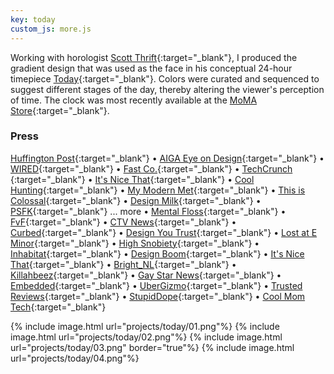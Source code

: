 ```yaml
---
key: today
custom_js: more.js
---
```


Working with horologist [Scott Thrift](https://www.youtube.com/watch?v=44T_vUoHWlI){:target="_blank"}, I produced the gradient design that was used as the face in his conceptual 24-hour timepiece [Today](https://www.kickstarter.com/projects/scottthrift/today?ref=discovery&term=scott%20thrift){:target="_blank"}. Colors were curated and sequenced to suggest different stages of the day, thereby altering the viewer's perception of time. The clock was most recently available at the [MoMA Store](https://store.moma.org/clocks/today-clock/122610-122610.html){:target="_blank"}.


### Press
 [Huffington Post](http://www.huffingtonpost.com/greg-kushnick-psyd/someone-just-invented-a-t_b_10726006.html){:target="_blank"}
 • [AIGA Eye on Design](http://eyeondesign.aiga.org/want-to-be-more-productive-stop-telling-time-with-numbers/){:target="_blank"}
 • [WIRED](http://%20http//www.wired.com/2016/06/24-hour-clock-will-help-slow/){:target="_blank"}
 • [Fast Co.](http://www.fastcodesign.com/3060411/wanted/a-gradient-clock-designed-to-take-the-edge-off-time){:target="_blank"}
 • [TechCrunch ](http://techcrunch.com/2016/06/13/today-is-a-clock-that-reminds-you-to-slow-down/){:target="_blank"}
 • [It's Nice That](http://www.itsnicethat.com/news/scott-thrift-today-010616){:target="_blank"}
 • [Cool Hunting](http://coolhunting.com/design/scott-thrift-today-conceptual-clock){:target="_blank"}
 • [My Modern Met](http://www.mymodernmet.com/profiles/blogs/today-24-hour-clock?context=tag-scott+thrift){:target="_blank"}
 • [This is Colossal](http://www.thisiscolossal.com/2016/06/this-24-hour-clock-gradually-transitions-you-from-dusk-to-dawn/){:target="_blank"}
 • [Design Milk](http://design-milk.com/24-hour-clock-designed-change-way-see-day/?utm_source=dlvr.it&amp;utm_medium=twitter){:target="_blank"}
 • [PSFK](http://www.psfk.com/2016/06/this-clock-reframes-our-perception-of-time.html){:target="_blank"}
 <span class="moreHide">... <a>more</a></span>
 <span class="moreShow">
 • [Mental Floss](http://mentalfloss.com/article/81239/psychedelic-24-hour-clock-will-change-how-you-think-about-time){:target="_blank"}
 • [FvF](http://blog.freundevonfreunden.com/post/145400014223/product-design-today-timepiece-this-innovative){:target="_blank"}
 • [CTV News](http://www.ctvnews.ca/sci-tech/time-ticks-slower-24-hour-clock-rakes-in-pledges-on-kickstarter-1.2944701?hootPostID=ccc31da4f16dee8de7f7cf6fb889cc50){:target="_blank"}
 • [Curbed](http://www.curbed.com/2016/6/1/11830208/today-clock-kickstarter-scott-thrift){:target="_blank"}
 • [Design You Trust](http://designyoutrust.com/2016/06/today-a-24-hour-timepiece-beautifully-designed-to-change-the-way-you-see-your-day/){:target="_blank"}
 • [Lost at E Minor](http://www.lostateminor.com/2016/06/09/a-clock-so-beautifully-simple-it-has-raised-over-100k-on-kickstarter/){:target="_blank"}
 • [High Snobiety](http://www.highsnobiety.com/2016/06/02/the-present-clock/){:target="_blank"}
 • [Inhabitat](http://inhabitat.com/today-clocks-24-hour-rotation-reminds-us-to-make-the-most-of-moments/){:target="_blank"}
 • [Design Boom](http://www.designboom.com/design/scott-thrift-today-24-hour-timepiece-06-03-2016/){:target="_blank"}
 • [It's Nice That](http://www.itsnicethat.com/news/scott-thrift-today-010616?utm_source=twitter&amp;utm_medium=social&amp;utm_campaign=intsocial){:target="_blank"}
 • [Bright_NL](https://www.bright.nl/nieuws/deze-mooie-klok-met-een-wijzer-geeft-je-een-nieuw-tijdsbesef){:target="_blank"}
 • [Killahbeez](https://www.killahbeez.com/2016/06/13/today-by-scott-thrift/?utm_source=feedburner&amp;utm_medium=feed&amp;utm_campaign=Feed%3A+Killahbeezcom+%28Killahbeez+Online+Street+Culture+Magazine%3A+Art%2C+Fashion+and+Music%29){:target="_blank"}
 • [Gay Star News](http://www.gaystarnews.com/article/today-clock-deceleration/?utm_source=twitterfeed&amp;utm_medium=twitter#gs.W7fUROQ){:target="_blank"}
 • [Embedded](http://www.embedded.com/electronics-blogs/max-unleashed-and-unfettered/4442140/Feelin--Groovy-with-Today-timepiece-by-Scott-Thrift){:target="_blank"}
 • [UberGizmo](http://www.ubergizmo.com/2016/06/today-clock-gives-you-more-time/){:target="_blank"}
 • [Trusted Reviews](http://www.trustedreviews.com/news/today-is-a-clock-that-makes-the-day-seem-longer){:target="_blank"}
 • [StupidDope](http://stupiddope.com/2016/06/06/a-new-way-to-time-the-today-clock-by-scott-thrift/){:target="_blank"}
 • [Cool Mom Tech](http://coolmomtech.com/2016/06/today-clock-gives-more-hours-in-your-day-scott-thrift/){:target="_blank"}
 </span>

{% include image.html url="projects/today/01.png"%}
{% include image.html url="projects/today/02.png"%}
{% include image.html url="projects/today/03.png" border="true"%}
{% include image.html url="projects/today/04.png"%}

